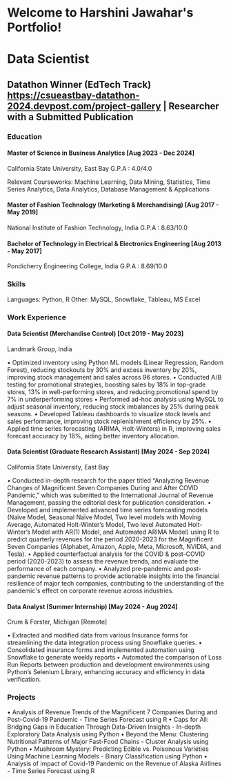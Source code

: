 # Welcome to Harshini Jawahar's Portfolio!

# Data Scientist
## Datathon Winner (EdTech Track) https://csueastbay-datathon-2024.devpost.com/project-gallery | Researcher with a Submitted Publication

### Education
#### Master of Science in Business Analytics  [Aug 2023 - Dec 2024]
California State University, East Bay
G.P.A : 4.0/4.0

Relevant Courseworks: Machine Learning, Data Mining, Statistics, Time Series Analytics, Data Analytics, Database Management & Applications

#### Master of Fashion Technology (Marketing & Merchandising)  [Aug 2017 - May 2019]
National Institute of Fashion Technology, India
G.P.A : 8.63/10.0

#### Bachelor of Technology in Electrical & Electronics Engineering  [Aug 2013 - May 2017]
Pondicherry Engineering College, India
G.P.A : 8.69/10.0

### Skills

Languages: Python, R 
Other: MySQL, Snowflake, Tableau, MS Excel

### Work Experience
#### Data Scientist (Merchandise Control) [Oct 2019 - May 2023]
Landmark Group, India

•	Optimized inventory using Python ML models (Linear Regression, Random Forest), reducing stockouts by 30% and excess inventory by 20%, improving stock management and sales across 96 stores.
•	Conducted A/B testing for promotional strategies, boosting sales by 18% in top-grade stores, 13% in well-performing stores, and reducing promotional spend by 7% in underperforming stores
•	Performed ad-hoc analysis using MySQL to adjust seasonal inventory, reducing stock imbalances by 25% during peak seasons.
•	Developed Tableau dashboards to visualize stock levels and sales performance, improving stock replenishment efficiency by 25%.
•	Applied time series forecasting (ARIMA, Holt-Winters) in R, improving sales forecast accuracy by 18%, aiding better inventory allocation.

#### Data Scientist (Graduate Research Assistant) [May 2024 - Sep 2024]
California State University, East Bay

•	Conducted in-depth research for the paper titled “Analyzing Revenue Changes of Magnificent Seven Companies During and After COVID Pandemic,” which was submitted to the International Journal of Revenue Management, passing the editorial desk for publication consideration.
•	Developed and implemented advanced time series forecasting models (Naïve Model, Seasonal Naïve Model, Two level models with Moving Average, Automated Holt-Winter’s Model, Two level Automated Holt-Winter’s Model with AR(1) Model, and Automated ARIMA Model) using R to predict quarterly revenues for the period 2020-2023 for the Magnificent Seven Companies (Alphabet, Amazon, Apple, Meta, Microsoft, NVIDIA, and Tesla).
•	Applied counterfactual analysis for the COVID & post-COVID period (2020-2023) to assess the revenue trends, and evaluate the performance of each company.
•	Analyzed pre-pandemic and post-pandemic revenue patterns to provide actionable insights into the financial resilience of major tech companies, contributing to the understanding of the pandemic's effect on corporate revenue across industries.

#### Data Analyst (Summer Internship) [May 2024 - Aug 2024]
Crum & Forster, Michigan [Remote]

•	Extracted and modified data from various Insurance forms for streamlining the data integration process using Snowflake queries.
•	Consolidated insurance forms and implemented automation using Snowflake to generate weekly reports
•	Automated the comparison of Loss Run Reports between production and development environments using Python’s Selenium Library, enhancing accuracy and efficiency in data verification.

### Projects


•	Analysis of Revenue Trends of the Magnificent 7 Companies During and Post-Covid-19 Pandemic - Time Series Forecast using R
• Caps for All: Bridging Gaps in Education Through Data-Driven Insights - In-depth Exploratory Data Analysis using Python
•	Beyond the Menu: Clustering Nutritional Patterns of Major Fast-Food Chains - Cluster Analysis using Python
•	Mushroom Mystery: Predicting Edible vs. Poisonous Varieties Using Machine Learning Models - Binary Classification using Python
•	Analysis of impact of Covid-19 Pandemic on the Revenue of Alaska Airlines - Time Series Forecast using R



